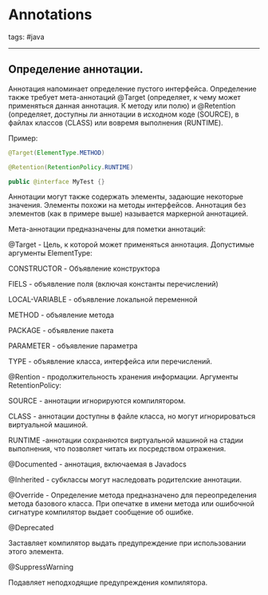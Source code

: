 # Annotations
tags: #java 

----
## Определение аннотации. 

Аннотация напоминает определение пустого интерфейса. Определение также требует мета-аннотаций @Target (определяет, к чему может применяться данная аннотация. К методу или полю) и @Retention (определяет, доступны ли аннотации в исходном коде (SOURCE), в файлах классов (CLASS) или вовремя выполнения (RUNTIME). 


Пример:  
```java
@Target(ElementType.METHOD) 

@Retention(RetentionPolicy.RUNTIME) 

public @interface MyTest {} 
```
 

Аннотации могут также содержать элементы, задающие некоторые значения. Элементы похожи на методы интерфейсов. Аннотация без элементов (как в примере выше) называется маркерной аннотацией. 

 

Мета-аннотации предназначены для пометки аннотаций: 

 

@Target - Цель, к которой может применяться аннотация. Допустимые аргументы ElementType: 

CONSTRUCTOR - Объявление конструктора 

FIELS - объявление поля (включая константы перечислений) 

LOCAL-VARIABLE - объявление локальной переменной 

METHOD - объявление метода 

PACKAGE - объявление пакета 

PARAMETER - объявление параметра 

TYPE - объявление класса, интерфейса или перечислений. 

 

@Rention - продолжительность хранения информации. Аргументы RetentionPolicy: 

SOURCE - аннотации игнорируются компилятором. 

CLASS - аннотации доступны в файле класса, но могут игнорироваться виртуальной машиной. 

RUNTIME -аннотации сохраняются виртуальной машиной на стадии выполнения, что позволяет читать их посредством отражения. 

 

@Documented - аннотация, включаемая в Javadocs 

 

@Inherited - субклассы могут наследовать родителские аннотации. 

 

@Override - Определение метода предназначено для переопределения метода базового класса. При опечатке в имени метода или ошибочной сигнатуре компилятор выдает сообщение об ошибке. 

@Deprecated 

Заставляет компилятор выдать предупреждение при использовании этого элемента. 

@SuppressWarning 

Подавляет неподходящие предупреждения компилятора. 

 

 

 